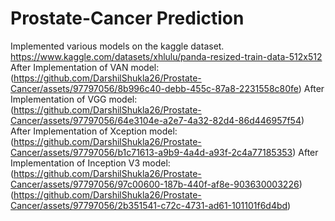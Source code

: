 # Prostate-Cancer Prediction
Implemented various models on the kaggle dataset. https://www.kaggle.com/datasets/xhlulu/panda-resized-train-data-512x512
After Implementation of VAN model:
(https://github.com/DarshilShukla26/Prostate-Cancer/assets/97797056/8b996c40-debb-455c-87a8-2231558c80fe)
After Implementation of VGG model:
(https://github.com/DarshilShukla26/Prostate-Cancer/assets/97797056/64e3104e-a2e7-4a32-82d4-86d446957f54)
After Implementation of Xception model:
(https://github.com/DarshilShukla26/Prostate-Cancer/assets/97797056/b1c71613-a9b9-4a4d-a93f-2c4a77185353)
After Implementation of Inception V3 model:
(https://github.com/DarshilShukla26/Prostate-Cancer/assets/97797056/97c00600-187b-440f-af8e-903630003226)
(https://github.com/DarshilShukla26/Prostate-Cancer/assets/97797056/2b351541-c72c-4731-ad61-101101f6d4bd)
